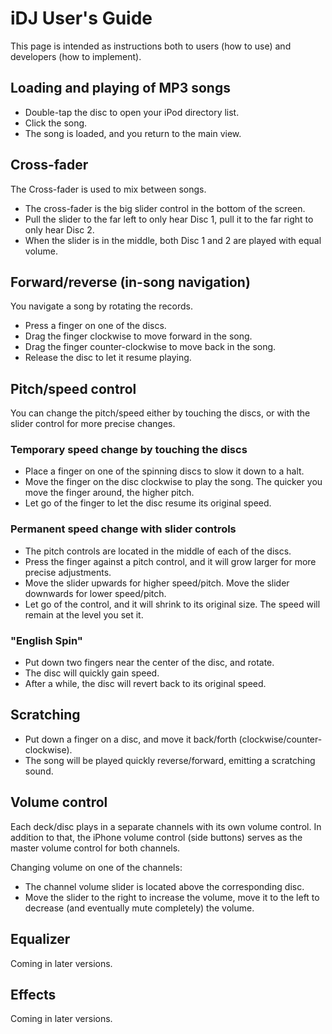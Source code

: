 # iDJ User's Guide #

This page is intended as instructions both to users (how to use) and developers (how to implement).


## Loading and playing of MP3 songs ##

  * Double-tap the disc to open your iPod directory list.
  * Click the song.
  * The song is loaded, and you return to the main view.

## Cross-fader ##

The Cross-fader is used to mix between songs.

  * The cross-fader is the big slider control in the bottom of the screen.
  * Pull the slider to the far left to only hear Disc 1, pull it to the far right to only hear Disc 2.
  * When the slider is in the middle, both Disc 1 and 2 are played with equal volume.


## Forward/reverse (in-song navigation) ##

You navigate a song by rotating the records.

  * Press a finger on one of the discs.
  * Drag the finger clockwise to move forward in the song.
  * Drag the finger counter-clockwise to move back in the song.
  * Release the disc to let it resume playing.


## Pitch/speed control ##

You can change the pitch/speed either by touching the discs, or with the slider control for more precise changes.

### Temporary speed change by touching the discs ###

  * Place a finger on one of the spinning discs to slow it down to a halt.
  * Move the finger on the disc clockwise to play the song. The quicker you move the finger around, the higher pitch.
  * Let go of the finger to let the disc resume its original speed.

### Permanent speed change with slider controls ###

  * The pitch controls are located in the middle of each of the discs.
  * Press the finger against a pitch control, and it will grow larger for more precise adjustments.
  * Move the slider upwards for higher speed/pitch. Move the slider downwards for lower speed/pitch.
  * Let go of the control, and it will shrink to its original size. The speed will remain at the level you set it.

### "English Spin" ###

  * Put down two fingers near the center of the disc, and rotate.
  * The disc will quickly gain speed.
  * After a while, the disc will revert back to its original speed.

## Scratching ##

  * Put down a finger on a disc, and move it back/forth (clockwise/counter-clockwise).
  * The song will be played quickly reverse/forward, emitting a scratching sound.

## Volume control ##

Each deck/disc plays in a separate channels with its own volume control. In addition to that, the iPhone volume control (side buttons) serves as the master volume control for both channels.

Changing volume on one of the channels:
  * The channel volume slider is located above the corresponding disc.
  * Move the slider to the right to increase the volume, move it to the left to decrease (and eventually mute completely) the volume.

## Equalizer ##

Coming in later versions.

## Effects ##

Coming in later versions.